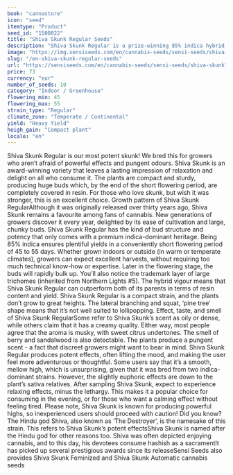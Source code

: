 ```yaml
---
book: "cannastore"
icon: "seed"
itemtype: "Product"
seed_id: "1500022"
title: "Shiva Skunk Regular Seeds"
description: "Shiva Skunk Regular is a prize-winning 85% indica hybrid, mixing Northern Lights #5 with Skunk #1. It’s valued for its prolific yields and potent effects."
image: "https://img.sensiseeds.com/en/cannabis-seeds/sensi-seeds/shiva-skunk-image.png"
slug: "/en-shiva-skunk-regular-seeds"
url: "https://sensiseeds.com/en/cannabis-seeds/sensi-seeds/shiva-skunk?a_aid=cannastore"
price: 73
currency: "eur"
number_of_seeds: 10
category: "Indoor / Greenhouse"
flowering_min: 45
flowering_max: 55
strain_type: "Regular"
climate_zone: "Temperate / Continental"
yield: "Heavy Yield"
heigh_gain: "Compact plant"
locale: "en"
---
```

Shiva Skunk Regular is our most potent skunk! We bred this for growers who aren’t afraid of powerful effects and pungent odours. Shiva Skunk is an award-winning variety that leaves a lasting impression of relaxation and delight on all who consume it. The plants are compact and sturdy, producing huge buds which, by the end of the short flowering period, are completely covered in resin. For those who love skunk, but wish it was stronger, this is an excellent choice. Growth pattern of Shiva Skunk RegularAlthough it was originally released over thirty years ago, Shiva Skunk remains a favourite among fans of cannabis. New generations of growers discover it every year, delighted by its ease of cultivation and large, chunky buds. Shiva Skunk Regular has the kind of bud structure and potency that only comes with a premium indica-dominant heritage. Being 85% indica ensures plentiful yields in a conveniently short flowering period of 45 to 55 days. Whether grown indoors or outside (in warm or temperate climates), growers can expect excellent harvests, without requiring too much technical know-how or expertise. Later in the flowering stage, the buds will rapidly bulk up. You’ll also notice the trademark layer of large trichomes (inherited from Northern Lights #5). The hybrid vigour means that Shiva Skunk Regular can outperform both of its parents in terms of resin content and yield. Shiva Skunk Regular is a compact strain, and the plants don’t grow to great heights. The lateral branching and squat, ‘pine tree’ shape means that it’s not well suited to lollipopping. Effect, taste, and smell of Shiva Skunk RegularSome refer to Shiva Skunk’s scent as oily or dense, while others claim that it has a creamy quality. Either way, most people agree that the aroma is musky, with sweet citrus undertones. The smell of berry and sandalwood is also detectable. The plants produce a pungent scent - a fact that discreet growers might want to bear in mind. Shiva Skunk Regular produces potent effects, often lifting the mood, and making the user feel more adventurous or thoughtful. Some users say that it’s a smooth, mellow high, which is unsurprising, given that it was bred from two indica-dominant strains. However, the slightly euphoric effects are down to the plant’s sativa relatives. After sampling Shiva Skunk, expect to experience relaxing effects, minus the lethargy. This makes it a popular choice for consuming in the evening, or for those who want a calming effect without feeling tired. Please note, Shiva Skunk is known for producing powerful highs, so inexperienced users should proceed with caution! Did you know? The Hindu god Shiva, also known as ‘The Destroyer’, is the namesake of this strain. This refers to Shiva Skunk’s potent effectsShiva Skunk is named after the Hindu god for other reasons too. Shiva was often depicted enjoying cannabis, and to this day, his devotees consume hashish as a sacramentIt has picked up several prestigious awards since its releaseSensi Seeds also provides Shiva Skunk Feminized and Shiva Skunk Automatic cannabis seeds
